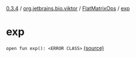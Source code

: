 [0.3.4](../../index.md) / [org.jetbrains.bio.viktor](../index.md) / [FlatMatrixOps](index.md) / [exp](.)

# exp

`open fun exp(): <ERROR CLASS>` [(source)](https://github.com/JetBrains-Research/viktor/blob/0.3.4/src/main/kotlin/org/jetbrains/bio/viktor/StridedMatrix.kt#L100)